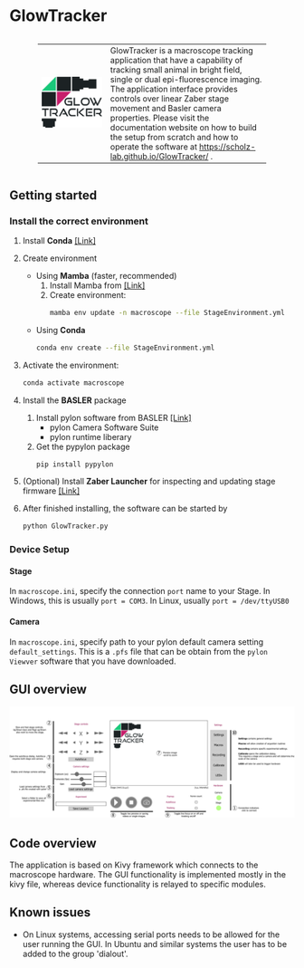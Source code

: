 # GlowTracker

<div style="display: flex; justify-content: center; align-items: center;">
    <table style="width: 80%;">
        <colgroup>
            <col style="width: 30%;">
        </colgroup>
        <tr>
            <td>
                <img src="images/macroscope_logo.png" alt="photo macroscope" display="block">
            </td>
            <td style="text-align: left; vertical-align: top;">   
                GlowTracker is a macroscope tracking application that have a capability of tracking small animal in bright field,  single or dual epi-fluorescence imaging. The application interface provides controls over linear Zaber stage movement and Basler camera properties. Please visit the documentation website on how to build the setup from scratch and how to operate the software at <a href="https://scholz-lab.github.io/GlowTracker/">https://scholz-lab.github.io/GlowTracker/</a> .
            </td>
        </tr>
    </table>
</div>


## Getting started
### Install the correct environment
1. Install **Conda** [[Link]](https://conda.io/projects/conda/en/latest/user-guide/install/index.html)
2. Create environment
    - Using **Mamba** (faster, recommended)
        1. Install Mamba from [[Link]](https://mamba.readthedocs.io/en/latest/installation.html)
        2. Create environment: 
            ```bash 
            mamba env update -n macroscope --file StageEnvironment.yml
            ```
    - Using **Conda**
        ```bash 
        conda env create --file StageEnvironment.yml
        ```

3. Activate the environment: 
    ```bash
    conda activate macroscope
    ```

4. Install the **BASLER** package
    1. Install pylon software from BASLER [[Link]](https://www.baslerweb.com/en/software/pylon/)
        - pylon Camera Software Suite
        - pylon runtime liberary
    2. Get the pypylon package
        ```bash
        pip install pypylon
        ```

5. (Optional) Install **Zaber Launcher** for inspecting and updating stage firmware [[Link]](https://software.zaber.com/zaber-launcher/download)

6. After finished installing, the software can be started by
    ```bash
    python GlowTracker.py
    ```

### Device Setup
#### Stage
In `macroscope.ini`, specify the connection `port` name to your Stage. In Windows, this is usually `port = COM3`. In Linux, usually `port = /dev/ttyUSB0`

#### Camera
In `macroscope.ini`, specify path to your pylon default camera setting `default_settings`. This is a `.pfs` file that can be obtain from the `pylon Viewver` software that you have downloaded.

## GUI overview
<img alt="annotated GUI" src="images/gui_annotation.png" width="1250">

## Code overview

The application is based on Kivy framework which connects to the macroscope hardware.
The GUI functionality is implemented mostly in the kivy file, whereas device functionality is relayed to specific modules.

## Known issues

- On Linux systems, accessing serial ports needs to be allowed for the user running the GUI. In Ubuntu and similar systems the user has to be added to the group 'dialout'.
